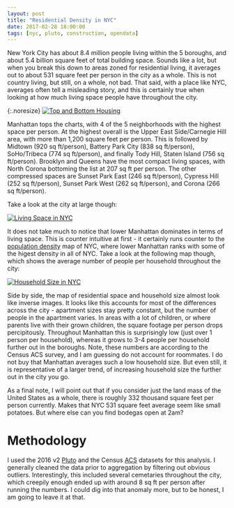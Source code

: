 ```yaml
---
layout: post
title: "Residential Density in NYC"
date: 2017-02-28 18:00:00
tags: [nyc, pluto, construction, opendata]
---
```


New York City has about 8.4 million people living within the 5 boroughs, and about 5.4 billion square feet of total building space.  Sounds like a lot, but when you break this down to areas zoned for residential living, it averages out to about 531 square feet per person in the city as a whole.  This is not country living, but still, on a whole, not bad.  That said, with a place like NYC, averages often tell a misleading story, and this is certainly true when looking at how much living space people have throughout the city.

{:.noresize}
[![Top and Bottom Housing]({{site.url}}/assets/TopAndBottomHousingSizes.png)]({{site.url}}/assets/TopAndBottomHousingSizes.png)

Manhattan tops the charts, with 4 of the 5 neighborhoods with the highest space per person.  At the highest overall is the Upper East Side/Carnegie Hill area, with more than 1,200 square feet per person.  This is followed by Midtown (920 sq ft/person), Battery Park City (838 sq ft/person), SoHo/Tribeca (774 sq ft/person), and finally Tody Hill, Staten Island (756 sq ft/person).  Brooklyn and Queens have the most compact living spaces, with North Corona bottoming the list at 207 sq ft per person.  The other compressed spaces are Sunset Park East (246 sq ft/person), Cypress Hill (252 sq ft/person), Sunset Park West (262 sq ft/person), and Corona (266 sq ft/person).

Take a look at the city at large though:

[![Living Space in NYC]({{site.url}}/assets/ResidentialSpacePerPerson.2016.NYC.png)]({{site.url}}/assets/ResidentialSpacePerPerson.2016.NYC.png)

It does not take much to notice that lower Manhattan dominates in terms of living space.  This is counter intuitive at first - it certainly runs counter to the [population density]({{site.url}}/post/Population-Density-NYC/) map of NYC, where lower Manhattan ranks with some of the higest density in all of NYC.  Take a look at the following map though, which shows the average number of people per household throughout the city:

[![Household Size in NYC]({{site.url}}/assets/HousholdSize.2016.NYC.png)]({{site.url}}/assets/HousholdSize.2016.NYC.png)

Side by side, the map of residential space and household size almost look like inverse images.  It looks like this accounts for most of the differences across the city - apartment sizes stay pretty constant, but the number of people in the apartment varies.  In areas with a lot of children, or where parents live with their grown children, the square footage per person drops percipitously.  Throughout Manhattan this is surprisingly low (just over 1 person per household), whereas it grows to 3-4 people per household further out in the boroughs.  Note, these numbers are according to the Census ACS survey, and I am guessing do not account for roommates.  I do not buy that Manhattan averages such a low household size.  But even still, it is representative of a larger trend, of increasing household size the further out in the city you go.

As a final note, I will point out that if you consider just the land mass of the United States as a whole, there is roughly 332 thousand square feet per person currently.  Makes that NYC 531 square feet average seem like small potatoes.  But where else can you find bodegas open at 2am?

# Methodology
I used the 2016 v2 [Pluto](https://www1.nyc.gov/site/planning/data-maps/open-data/dwn-pluto-mappluto.page) and the Census [ACS](https://www.census.gov/programs-surveys/acs/) datasets for this analysis.  I generally cleaned the data prior to aggregation by filtering out obvious outliers.  Interestingly, this included several cemetaries throughout the city, which creepily enough ended up with around 8 sq ft per person after running the numbers.  I could dig into that anomaly more, but to be honest, I am going to leave it at that.
